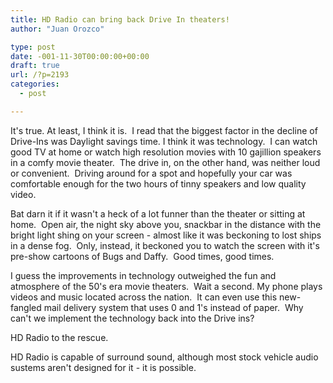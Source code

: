 ```yaml
---
title: HD Radio can bring back Drive In theaters!
author: "Juan Orozco" 

type: post
date: -001-11-30T00:00:00+00:00
draft: true
url: /?p=2193
categories:
  - post

---
```

It's true. At least, I think it is.  I read that the biggest factor in the decline of Drive-Ins was Daylight savings time. I think it was technology.  I can watch good TV at home or watch high resolution movies with 10 gajillion speakers in a comfy movie theater.  The drive in, on the other hand, was neither loud or convenient.  Driving around for a spot and hopefully your car was comfortable enough for the two hours of tinny speakers and low quality video.

Bat darn it if it wasn't a heck of a lot funner than the theater or sitting at home.  Open air, the night sky above you, snackbar in the distance with the bright light shing on your screen - almost like it was beckoning to lost ships in a dense fog.  Only, instead, it beckoned you to watch the screen with it's pre-show cartoons of Bugs and Daffy.  Good times, good times.

I guess the improvements in technology outweighed the fun and atmosphere of the 50's era movie theaters.  Wait a second. My phone plays videos and music located across the nation.  It can even use this new-fangled mail delivery system that uses 0 and 1's instead of paper.  Why can't we implement the technology back into the Drive ins?

HD Radio to the rescue.

HD Radio is capable of surround sound, although most stock vehicle audio sustems aren't designed for it - it is possible.